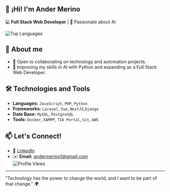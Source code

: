 ## 👋 ¡Hi! I'm Ander Merino

💻 **Full Stack Web Developer** | 🤖 Passionate about AI

![Top Languages](https://github-readme-stats.vercel.app/api/top-langs/?username=anderms1&layout=compact&langs_count=6&theme=solarized-light)

## 🚀 About me 
- 🤝 Open to collaborating on technology and automation projects.
- 🌱 Improving my skills in AI with Python and expanding as a Full Stack Web Developer.  

## 🛠️ Technologies and Tools
- **Languages:** `JavaScript`, `PHP`, `Python`  
- **Frameworks:** `Laravel`, `Vue`, `NestJS`,`Django`  
- **Date Base:** `MySQL`, `PostgreSQL`  
- **Tools:** `Docker`, `XAMPP`, `TIA Portal`, `Git`, `AWS`  

## 📫 Let's Connect!
- 💼 [LinkedIn](https://linkedin.com/in/andermerino)  
- ✉️ **Email:** andermerino1@gmail.com  
![Profile Views](https://komarev.com/ghpvc/?username=AnderMerino&style=flat-square&color=green)
---

"Technology has the power to change the world, and I want to be part of that change." 🌍

